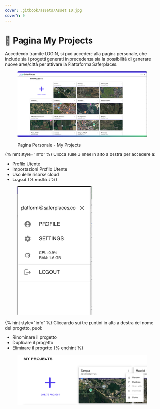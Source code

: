 ```yaml
---
cover: .gitbook/assets/Asset 10.jpg
coverY: 0
---
```


# 🚀 Pagina My Projects

Accedendo tramite LOGIN, si può accedere alla pagina personale, che include sia i progetti generati in precedenza sia la possibilità di generare nuove aree/città per attivare la Piattaforma Saferplaces.

<figure><img src=".gitbook/assets/Screenshot 2024-10-09 at 22.55.19.png" alt=""><figcaption><p>Pagina Personale - My Projects</p></figcaption></figure>

{% hint style="info" %}
Clicca sulle 3 linee in alto a destra per accedere a:

* Profilo Utente
* Impostazioni Profilo Utente
* Uso delle risorse cloud
* Logout
{% endhint %}

<figure><img src=".gitbook/assets/Screenshot 2024-10-09 at 22.58.01.png" alt=""><figcaption></figcaption></figure>



{% hint style="info" %}
Cliccando sui tre puntini in alto a destra del nome del progetto, puoi:

* Rinominare il progetto
* Duplicare il progetto
* Eliminare il progetto
{% endhint %}

<figure><img src=".gitbook/assets/Screenshot 2024-10-09 at 22.58.19.png" alt=""><figcaption></figcaption></figure>

